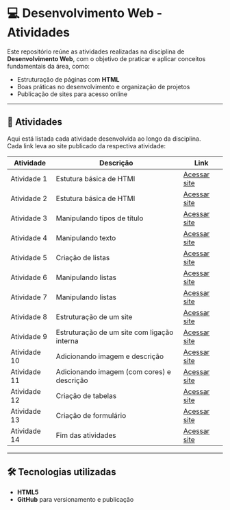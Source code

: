 # 💻 Desenvolvimento Web - Atividades

Este repositório reúne as atividades realizadas na disciplina de **Desenvolvimento Web**, com o objetivo de praticar e aplicar conceitos fundamentais da área, como:

- Estruturação de páginas com **HTML**
- Boas práticas no desenvolvimento e organização de projetos
- Publicação de sites para acesso online

---

## 📂 Atividades

Aqui está listada cada atividade desenvolvida ao longo da disciplina.  
Cada link leva ao site publicado da respectiva atividade:

| Atividade | Descrição | Link |
|-----------|-----------|------|
| Atividade 1 | Estutura básica de HTMl | [Acessar site](https://colarin.github.io/Atividade1/) |
| Atividade 2 | Estutura básica de HTMl | [Acessar site](https://colarin.github.io/Atividade2/) |
| Atividade 3 | Manipulando tipos de título | [Acessar site](https://colarin.github.io/Atividade3/) |
| Atividade 4 | Manipulando texto | [Acessar site](https://colarin.github.io/Ativiadade4/) |
| Atividade 5 | Criação de listas | [Acessar site](https://colarin.github.io/Atividade5/) |
| Atividade 6 | Manipulando listas | [Acessar site](https://colarin.github.io/Atividade6/) |
| Atividade 7 | Manipulando listas | [Acessar site](https://colarin.github.io/Atividade7/) |
| Atividade 8 | Estruturação de um site | [Acessar site](https://colarin.github.io/Atividade8/) |
| Atividade 9 | Estruturação de um site com ligação interna | [Acessar site](https://colarin.github.io/Atividade9/) |
| Atividade 10 | Adicionando imagem e descrição | [Acessar site](https://colarin.github.io/Atividade10/) |
| Atividade 11 | Adicionando imagem (com cores) e descrição | [Acessar site](https://colarin.github.io/Atividade11/) |
| Atividade 12 | Criação de tabelas | [Acessar site](https://colarin.github.io/Atividade12/) |
| Atividade 13 | Criação de formulário | [Acessar site](https://colarin.github.io/Atividade13/) |
| Atividade 14 | Fim das atividades | [Acessar site](https://colarin.github.io/Atividade14/) |

---

## 🛠️ Tecnologias utilizadas

- **HTML5**
- **GitHub** para versionamento e publicação

